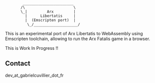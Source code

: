             _______________________
           /\                      \
           \_|         Arx         |
             |      Libertatis     |
             |  (Emscripten port)  |
              \_/____________________/

This is an experimental port of Arx Libertatis to WebAssembly using Emscripten toolchain, allowing to run the Arx Fatalis game in a browser.

This is Work In Progress !!

## Contact
dev_at_gabrielcuvillier_dot_fr
